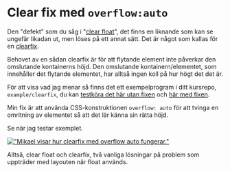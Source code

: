 Clear fix med `overflow:auto`
=============================

Den "defekt" som du såg i "[clear float](../clear-float/README.md)", det finns en liknande som kan se ungefär likadan ut, men löses på ett annat sätt. Det är något som kallas för en [clearfix](http://stackoverflow.com/questions/8554043/what-is-clearfix).

Behovet av en sådan clearfix är för att flytande element inte påverkar den omslutande kontainerns höjd. Den omslutande kontainern/elementet, som innehåller det flytande elementet, har alltså ingen koll på hur högt det det är.

För att visa vad jag menar så finns det ett exempelprogram i ditt kursrepo, `example/clearfix`, du kan [testköra det här utan fixen](clear-no.html) och [här med fixen](clear.html).

Min fix är att använda CSS-konstruktionen `overflow: auto` för att tvinga en omritning av elementet så att det lär känna sin rätta höjd.

Se när jag testar exemplet.

[!["Mikael visar hur clearfix med overflow auto fungerar."](https://img.youtube.com/vi/BhPxWRkvc74/0.jpg)](https://www.youtube.com/watch?v=BhPxWRkvc74)

Alltså, clear float och clearfix, två vanliga lösningar på problem som uppträder med layouten när float används.
